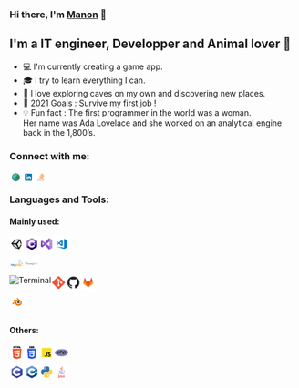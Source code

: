 ### Hi there, I'm [Manon][website] 👋

## I'm a IT engineer, Developper and Animal lover :dog:
- :computer: I'm currently creating a game app.
- :mortar_board: I try to learn everything I can.
- 🌱 I love exploring caves on my own and discovering new places.
- :goal_net: 2021 Goals : Survive my first job !
- :bulb: Fun fact : The first programmer in the world was a woman. <br/> Her name was Ada Lovelace and she worked on an analytical engine back in the 1,800’s.

### Connect with me:
[<img align="left" alt="http://manonvessiot.epizy.com" height="22px" src="https://raw.githubusercontent.com/ManonVessiot/ManonVessiot/master/imgs/website.png" />][website]
[<img align="left" alt="LinkedIn" height="22px" src="https://raw.githubusercontent.com/ManonVessiot/ManonVessiot/master/imgs/linkedin.png" />][linkedin]
[<img align="left" alt="Stack Overflow" height="22px" src="https://raw.githubusercontent.com/ManonVessiot/ManonVessiot/master/imgs/stackoverflow.png" />][stackoverflow]

<br />

### Languages and Tools:


#### Mainly used:

<img align="left" alt="Unity" height="26px" src="https://raw.githubusercontent.com/ManonVessiot/ManonVessiot/master/imgs/unity.png" />

<img align="left" alt="C#" height="26px" src="https://raw.githubusercontent.com/ManonVessiot/ManonVessiot/master/imgs/cs.png" />

<img align="left" alt="Visual Studio" height="26px" src="https://raw.githubusercontent.com/ManonVessiot/ManonVessiot/master/imgs/visualstudio.png" />

<img align="left" alt="Visual Studio Code" height="26px" src="https://raw.githubusercontent.com/ManonVessiot/ManonVessiot/master/imgs/visualstudiocode.png" />

<br />
<br />

<img align="left" alt="MySQL" height="26px" src="https://raw.githubusercontent.com/ManonVessiot/ManonVessiot/master/imgs/mysql.png" />

<img align="left" alt="MongoDB" height="26px" src="https://raw.githubusercontent.com/ManonVessiot/ManonVessiot/master/imgs/mongodb.png" />

<br />
<br />

<img align="left" alt="Terminal" height="26px" src="https://raw.githubusercontent.com/ManonVessiot/ManonVessiot/master/imgs/terminal.png" />

<img align="left" alt="Git" height="26px" src="https://raw.githubusercontent.com/ManonVessiot/ManonVessiot/master/imgs/git.png" />

<img align="left" alt="GitHub" height="26px" src="https://raw.githubusercontent.com/ManonVessiot/ManonVessiot/master/imgs/github.png" />

<img align="left" alt="GitLab" height="26px" src="https://raw.githubusercontent.com/ManonVessiot/ManonVessiot/master/imgs/gitlab.png" />

<br />
<br />

<img align="left" alt="Blender" height="26px" src="https://raw.githubusercontent.com/ManonVessiot/ManonVessiot/master/imgs/blender.png" />

<br />
<br />

#### Others:

<img align="left" alt="HTML5" height="26px" src="https://raw.githubusercontent.com/ManonVessiot/ManonVessiot/master/imgs/html.png" />

<img align="left" alt="CSS3" height="26px" src="https://raw.githubusercontent.com/ManonVessiot/ManonVessiot/master/imgs/css.png" />

<img align="left" alt="JavaScript" height="26px" src="https://raw.githubusercontent.com/ManonVessiot/ManonVessiot/master/imgs/javascript.png" />

<img align="left" alt="PHP" height="26px" src="https://raw.githubusercontent.com/ManonVessiot/ManonVessiot/master/imgs/php.png" />

<br />
<br />

<img align="left" alt="C" height="26px" src="https://raw.githubusercontent.com/ManonVessiot/ManonVessiot/master/imgs/c.png" />

<img align="left" alt="C++" height="26px" src="https://raw.githubusercontent.com/ManonVessiot/ManonVessiot/master/imgs/cpp.png" />

<img align="left" alt="Python" height="26px" src="https://raw.githubusercontent.com/ManonVessiot/ManonVessiot/master/imgs/python.png" />

<img align="left" alt="Java" height="26px" src="https://raw.githubusercontent.com/ManonVessiot/ManonVessiot/master/imgs/java.png" />

<br />
<br />


[//]: # (---)

[//]: # (<img align="left" alt="ManonVessiot's Github Stats" src="https://github-readme-stats.codestackr.vercel.app/api?username=ManonVessiot&show_icons=true&hide_border=true&count_private=true" />)


[website]: http://manonvessiot.epizy.com/
[linkedin]: https://www.linkedin.com/in/manon-vessiot-b5a054153
[stackoverflow]: https://stackoverflow.com/users/14066891/manon-vessiot?tab=profile
